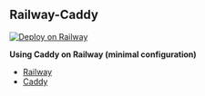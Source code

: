 ## Railway-Caddy

[![Deploy on Railway](https://railway.app/button.svg)](https://railway.app/new/template/80H1x5?referralCode=weEGSc)

**Using Caddy on Railway (minimal configuration)**

- [Railway](https://railway.app/)
- [Caddy](https://caddyserver.com/)
